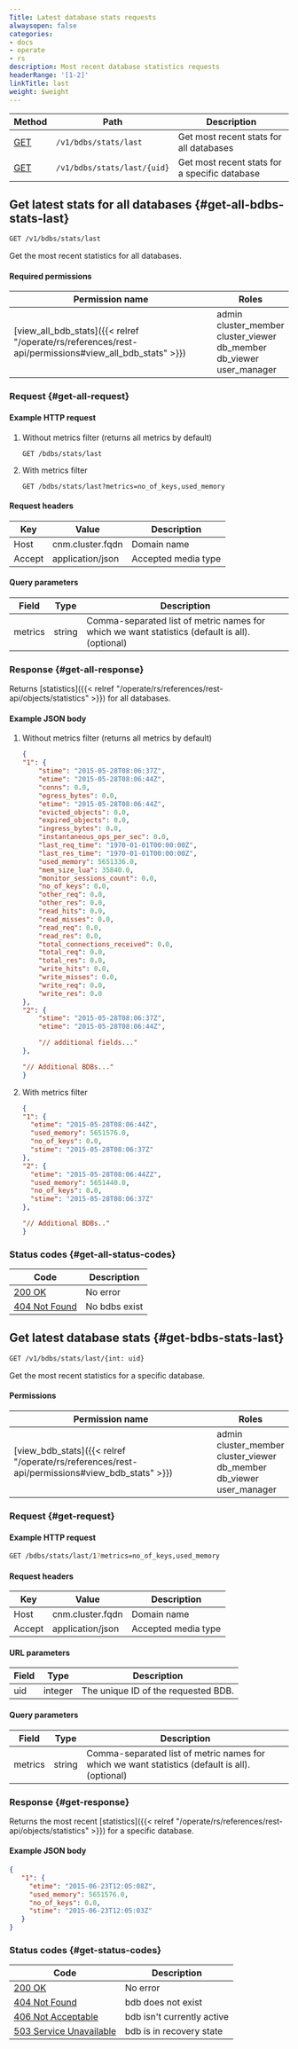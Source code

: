 ```yaml
---
Title: Latest database stats requests
alwaysopen: false
categories:
- docs
- operate
- rs
description: Most recent database statistics requests
headerRange: '[1-2]'
linkTitle: last
weight: $weight
---
```


| Method | Path | Description |
|--------|------|-------------|
| [GET](#get-all-bdbs-stats-last) | `/v1/bdbs/stats/last` | Get most recent stats for all databases |
| [GET](#get-bdbs-stats-last) | `/v1/bdbs/stats/last/{uid}` | Get most recent stats for a specific database |

## Get latest stats for all databases {#get-all-bdbs-stats-last}

```sh
GET /v1/bdbs/stats/last
```

Get the most recent statistics for all databases.

#### Required permissions

| Permission name | Roles |
|-----------------|-------|
| [view_all_bdb_stats]({{< relref "/operate/rs/references/rest-api/permissions#view_all_bdb_stats" >}}) | admin<br />cluster_member<br />cluster_viewer<br />db_member<br />db_viewer<br />user_manager |

### Request {#get-all-request}

#### Example HTTP request

1. Without metrics filter (returns all metrics by default)
    ```
    GET /bdbs/stats/last
    ```

2. With metrics filter
    ```
    GET /bdbs/stats/last?metrics=no_of_keys,used_memory
    ```

#### Request headers

| Key | Value | Description |
|-----|-------|-------------|
| Host | cnm.cluster.fqdn | Domain name |
| Accept | application/json | Accepted media type |

#### Query parameters

| Field | Type | Description |
|-------|------|-------------|
| metrics | string | Comma-separated list of metric names for which we want statistics (default is all). (optional) |

### Response {#get-all-response}

Returns [statistics]({{< relref "/operate/rs/references/rest-api/objects/statistics" >}}) for all databases.

#### Example JSON body

1. Without metrics filter (returns all metrics by default)
    ```json
    {
    "1": {
        "stime": "2015-05-28T08:06:37Z",
        "etime": "2015-05-28T08:06:44Z",
        "conns": 0.0,
        "egress_bytes": 0.0,
        "etime": "2015-05-28T08:06:44Z",
        "evicted_objects": 0.0,
        "expired_objects": 0.0,
        "ingress_bytes": 0.0,
        "instantaneous_ops_per_sec": 0.0,
        "last_req_time": "1970-01-01T00:00:00Z",
        "last_res_time": "1970-01-01T00:00:00Z",
        "used_memory": 5651336.0,
        "mem_size_lua": 35840.0,
        "monitor_sessions_count": 0.0,
        "no_of_keys": 0.0,
        "other_req": 0.0,
        "other_res": 0.0,
        "read_hits": 0.0,
        "read_misses": 0.0,
        "read_req": 0.0,
        "read_res": 0.0,
        "total_connections_received": 0.0,
        "total_req": 0.0,
        "total_res": 0.0,
        "write_hits": 0.0,
        "write_misses": 0.0,
        "write_req": 0.0,
        "write_res": 0.0
    },
    "2": {
        "stime": "2015-05-28T08:06:37Z",
        "etime": "2015-05-28T08:06:44Z",

        "// additional fields..."
    },

    "// Additional BDBs..."
    }
    ```

2. With metrics filter
    ```json
    {
    "1": {
      "etime": "2015-05-28T08:06:44Z",
      "used_memory": 5651576.0,
      "no_of_keys": 0.0,
      "stime": "2015-05-28T08:06:37Z"
    },
    "2": {
      "etime": "2015-05-28T08:06:44ZZ",
      "used_memory": 5651440.0,
      "no_of_keys": 0.0,
      "stime": "2015-05-28T08:06:37Z"
    },

    "// Additional BDBs.."
    }
    ```

### Status codes {#get-all-status-codes}

| Code | Description |
|------|-------------|
| [200 OK](http://www.w3.org/Protocols/rfc2616/rfc2616-sec10.html#sec10.2.1) | No error |
| [404 Not Found](http://www.w3.org/Protocols/rfc2616/rfc2616-sec10.html#sec10.4.5) | No bdbs exist |

## Get latest database stats {#get-bdbs-stats-last}

```sh
GET /v1/bdbs/stats/last/{int: uid}
```

Get the most recent statistics for a specific database.

#### Permissions

| Permission name | Roles |
|-----------------|-------|
| [view_bdb_stats]({{< relref "/operate/rs/references/rest-api/permissions#view_bdb_stats" >}}) | admin<br />cluster_member<br />cluster_viewer<br />db_member<br />db_viewer<br />user_manager |

### Request {#get-request}

#### Example HTTP request

```sh
GET /bdbs/stats/last/1?metrics=no_of_keys,used_memory
```

#### Request headers

| Key | Value | Description |
|-----|-------|-------------|
| Host | cnm.cluster.fqdn | Domain name |
| Accept | application/json | Accepted media type |

#### URL parameters

| Field | Type | Description |
|-------|------|-------------|
| uid | integer | The unique ID of the requested BDB. |

#### Query parameters

| Field | Type | Description |
|-------|------|-------------|
| metrics | string | Comma-separated list of metric names for which we want statistics (default is all). (optional) |

### Response {#get-response}

Returns the most recent [statistics]({{< relref "/operate/rs/references/rest-api/objects/statistics" >}}) for a specific database.

#### Example JSON body

```json
{
   "1": {
     "etime": "2015-06-23T12:05:08Z",
     "used_memory": 5651576.0,
     "no_of_keys": 0.0,
     "stime": "2015-06-23T12:05:03Z"
   }
}
```

### Status codes {#get-status-codes}

| Code | Description |
|------|-------------|
| [200 OK](http://www.w3.org/Protocols/rfc2616/rfc2616-sec10.html#sec10.2.1) | No error |
| [404 Not Found](http://www.w3.org/Protocols/rfc2616/rfc2616-sec10.html#sec10.4.5) | bdb does not exist |
| [406 Not Acceptable](http://www.w3.org/Protocols/rfc2616/rfc2616-sec10.html#sec10.4.7) | bdb isn't currently active |
| [503 Service Unavailable](http://www.w3.org/Protocols/rfc2616/rfc2616-sec10.html#sec10.5.4) | bdb is in recovery state |
